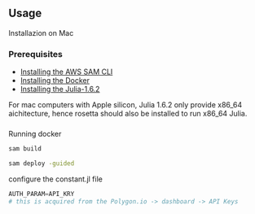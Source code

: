 ## Usage
Installazion on Mac

### Prerequisites
* [Installing the AWS SAM CLI](https://docs.aws.amazon.com/serverless-application-model/latest/developerguide/install-sam-cli.html)
* [Installing the Docker](https://www.docker.com/)
* [Installing the Julia-1.6.2](https://julialang.org/downloads/oldreleases/)

For mac computers with Apple silicon, Julia 1.6.2 only provide x86_64 aichitecture, hence rosetta should also be installed to run x86_64 Julia.

### 
Running docker

```bash
sam build
```

```bash
sam deploy -guided
```

configure the constant.jl file
```julia
AUTH_PARAM=API_KRY 
# this is acquired from the Polygon.io -> dashboard -> API Keys
```